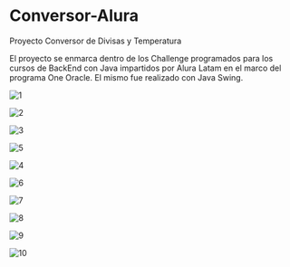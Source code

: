 # Conversor-Alura

Proyecto Conversor de Divisas y Temperatura

El proyecto se enmarca dentro de los Challenge programados para los cursos de BackEnd con Java impartidos por Alura Latam en el marco del programa One Oracle.
El mismo fue realizado con Java Swing.



![1](https://user-images.githubusercontent.com/116129705/221059477-d7879f2f-b7ac-4913-b1ab-92266cb43f34.png)

![2](https://user-images.githubusercontent.com/116129705/220797464-9f73a34d-10bb-4a67-bd0a-1afe051e1a1e.png)

![3](https://user-images.githubusercontent.com/116129705/220796532-70b3a881-0e70-4e7a-8e8d-8ecf2372c52c.png)

![5](https://user-images.githubusercontent.com/116129705/220796534-c93fb480-80be-4f65-8117-09670d29a2d6.png)

![4](https://user-images.githubusercontent.com/116129705/220796533-bf4b0067-251b-47ce-b3e3-0c0c807d269a.png)

![6](https://user-images.githubusercontent.com/116129705/220796536-b5b2a15b-393a-4d54-98f7-4827b5fb3146.png)

![7](https://user-images.githubusercontent.com/116129705/220796538-6d23665f-ffb2-4dec-b997-c87449080ff0.png)

![8](https://user-images.githubusercontent.com/116129705/220796540-dc951adf-8e4f-4a18-880d-3c980c915639.png)

![9](https://user-images.githubusercontent.com/116129705/220796542-9df67db3-45e9-4d9c-84c7-e7a51eeab9f6.png)

![10](https://user-images.githubusercontent.com/116129705/220800192-dccccaf6-36de-4f87-9bca-4f80387ef468.png)
